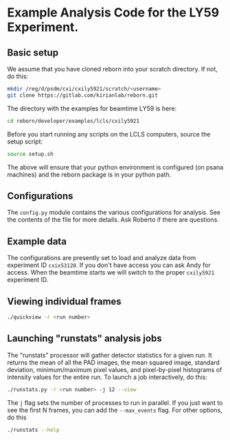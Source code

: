 # Example Analysis Code for the LY59 Experiment.

## Basic setup

We assume that you have cloned reborn into your scratch directory.  If not, do this:

```bash
mkdir /reg/d/psdm/cxi/cxily5921/scratch/<username>
git clone https://gitlab.com/kirianlab/reborn.git
```

The directory with the examples for beamtime LY59 is here:

```bash
cd reborn/developer/examples/lcls/cxily5921
```

Before you start running any scripts on the LCLS computers, source the setup script:

```bash
source setup.sh
```

The above will ensure that your python environment is configured (on psana machines) and 
the reborn package is in your python path.

## Configurations

The `config.py` module contains the various configurations for analysis.  See the contents
of the file for more details.  Ask Roberto if there are questions.

## Example data

The configurations are presently set to load and analyze data from experiment ID `cxix53120`.  If you don't
have access you can ask Andy for access.  When the beamtime starts we will switch to the 
proper `cxily5921` experiment ID.

## Viewing individual frames

```bash
./quickview -r <run number>
```

## Launching "runstats" analysis jobs

The "runstats" processor will gather detector statistics for a given run.  It returns the 
mean of all the PAD images, the mean squared image, standard deviation, minimum/maximum 
pixel values, and pixel-by-pixel histograms of intensity values for the entire run.  To 
launch a job interactively, do this:

```bash
./runstats.py -r <run number> -j 12 --view
```

The `j` flag sets the number of processes to run in parallel.  If you just want to see the
first N frames, you can add the `--max_events` flag.  For other options, do this

```bash
./runstats --help
```








